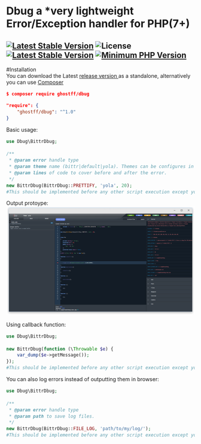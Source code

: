 # Dbug a *very lightweight Error/Exception handler for PHP(7+)
[![Latest Stable Version](https://img.shields.io/badge/release-v1.0.0-brightgreen.svg)](https://github.com/Ghostff/Text_Tables_Generator/releases) ![License](https://img.shields.io/pypi/l/Django.svg) [![Latest Stable Version](https://img.shields.io/badge/packagist-v5.5.4-blue.svg)](https://packagist.org/packages/ghostff/text-tables-generator) [![Minimum PHP Version](https://img.shields.io/badge/php-%3E%3D%207.0-8892BF.svg)](http://php.net/releases/7_0_0.php)
----------

#Installation   
You can download the  Latest [release version ](https://github.com/Ghostff/Dbug/releases/) as a standalone, alternatively you can use [Composer](https://getcomposer.org/) 
```json
$ composer require ghostff/dbug
```
```json
"require": {
    "ghostff/dbug": "^1.0"
}
```    

Basic usage:
```php
use Dbug\BittrDbug;

/**
 * @param error handle type
 * @param theme name (bittr|default|yola). Themes can be configures in theme.json
 * @param lines of code to cover before and after the error.
 */
new BittrDbug(BittrDbug::PRETTIFY, 'yola', 20);
#This should be implemented before any other script execution except your autoloader(if using one).
```
Output protoype:
![Screenshot](demo.png)

Using callback function:
```php
use Dbug\BittrDbug;

new BittrDbug(function (\Throwable $e) {
    var_dump($e->getMessage());
});
#This should be implemented before any other script execution except your autoloader(if using one).
```

You can also log errors instead of outputting them in browser:
```php
use Dbug\BittrDbug;

/**
 * @param error handle type
 * @param path to save log files.
 */
new BittrDbug(BittrDbug::FILE_LOG, 'path/to/my/log/');
#This should be implemented before any other script execution except your autoloader(if using one).
```



